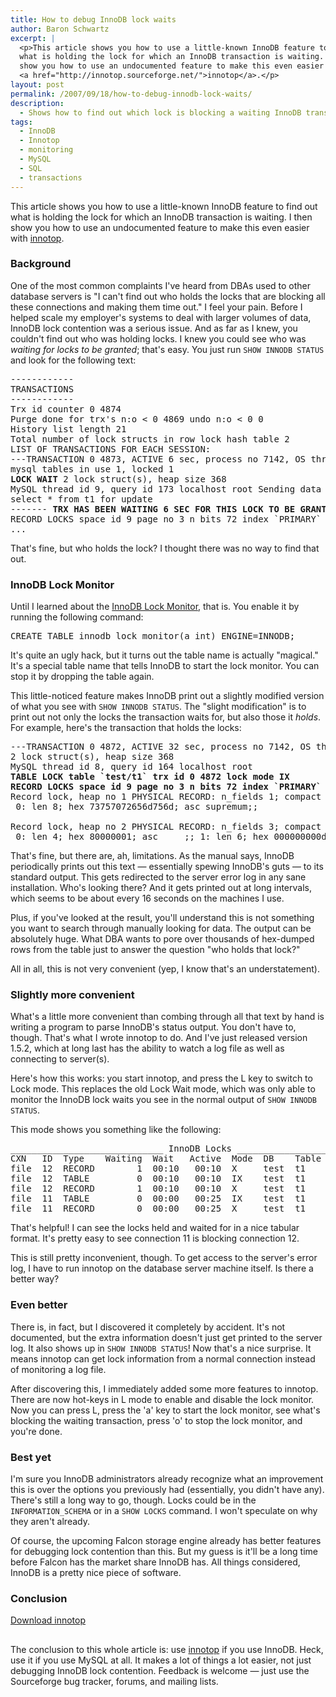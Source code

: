 ```yaml
---
title: How to debug InnoDB lock waits
author: Baron Schwartz
excerpt: |
  <p>This article shows you how to use a little-known InnoDB feature to find out
  what is holding the lock for which an InnoDB transaction is waiting.  I then
  show you how to use an undocumented feature to make this even easier with
  <a href="http://innotop.sourceforge.net/">innotop</a>.</p>
layout: post
permalink: /2007/09/18/how-to-debug-innodb-lock-waits/
description:
  - Shows how to find out which lock is blocking a waiting InnoDB transaction.
tags:
  - InnoDB
  - Innotop
  - monitoring
  - MySQL
  - SQL
  - transactions
---
```

This article shows you how to use a little-known InnoDB feature to find out what is holding the lock for which an InnoDB transaction is waiting. I then show you how to use an undocumented feature to make this even easier with [innotop][1].

### Background

One of the most common complaints I've heard from DBAs used to other database servers is "I can't find out who holds the locks that are blocking all these connections and making them time out." I feel your pain. Before I helped scale my employer's systems to deal with larger volumes of data, InnoDB lock contention was a serious issue. And as far as I knew, you couldn't find out who was holding locks. I knew you could see who was *waiting for locks to be granted*; that's easy. You just run `SHOW INNODB STATUS` and look for the following text:

<pre>------------
TRANSACTIONS
------------
Trx id counter 0 4874
Purge done for trx's n:o &lt; 0 4869 undo n:o &lt; 0 0
History list length 21
Total number of lock structs in row lock hash table 2
LIST OF TRANSACTIONS FOR EACH SESSION:
---TRANSACTION 0 4873, ACTIVE 6 sec, process no 7142, OS thread id 1141152064 starting index read
mysql tables in use 1, locked 1
<strong>LOCK WAIT</strong> 2 lock struct(s), heap size 368
MySQL thread id 9, query id 173 localhost root Sending data
select * from t1 for update
------- <strong>TRX HAS BEEN WAITING 6 SEC FOR THIS LOCK TO BE GRANTED</strong>:
RECORD LOCKS space id 9 page no 3 n bits 72 index `PRIMARY` of table `test/t1` trx id 0 4873 lock_mode X waiting
...</pre>

That's fine, but who holds the lock? I thought there was no way to find that out.

### InnoDB Lock Monitor

Until I learned about the <a href="http://dev.mysql.com/doc/en/innodb-monitor.html">InnoDB Lock Monitor</a>, that is. You enable it by running the following command:

<pre>CREATE TABLE innodb_lock_monitor(a int) ENGINE=INNODB;</pre>

It's quite an ugly hack, but it turns out the table name is actually "magical." It's a special table name that tells InnoDB to start the lock monitor. You can stop it by dropping the table again.

This little-noticed feature makes InnoDB print out a slightly modified version of what you see with `SHOW INNODB STATUS`. The "slight modification" is to print out not only the locks the transaction waits for, but also those it *holds*. For example, here's the transaction that holds the locks:

<pre>---TRANSACTION 0 4872, ACTIVE 32 sec, process no 7142, OS thread id 1141287232
2 lock struct(s), heap size 368
MySQL thread id 8, query id 164 localhost root
<strong>TABLE LOCK table `test/t1` trx id 0 4872 lock mode IX
RECORD LOCKS space id 9 page no 3 n bits 72 index `PRIMARY` of table `test/t1` trx id 0 4872 lock_mode X</strong>
Record lock, heap no 1 PHYSICAL RECORD: n_fields 1; compact format; info bits 0
 0: len 8; hex 73757072656d756d; asc supremum;;

Record lock, heap no 2 PHYSICAL RECORD: n_fields 3; compact format; info bits 0
 0: len 4; hex 80000001; asc     ;; 1: len 6; hex 000000000d35; asc      5;; 2: len 7; hex 800000002d0110; asc     -  ;;</pre>

That's fine, but there are, ah, limitations. As the manual says, InnoDB periodically prints out this text &#8212; essentially spewing InnoDB's guts &#8212; to its standard output. This gets redirected to the server error log in any sane installation. Who's looking there? And it gets printed out at long intervals, which seems to be about every 16 seconds on the machines I use.

Plus, if you've looked at the result, you'll understand this is not something you want to search through manually looking for data. The output can be absolutely huge. What DBA wants to pore over thousands of hex-dumped rows from the table just to answer the question "who holds that lock?"

All in all, this is not very convenient (yep, I know that's an understatement).

### Slightly more convenient

What's a little more convenient than combing through all that text by hand is writing a program to parse InnoDB's status output. You don't have to, though. That's what I wrote innotop to do. And I've just released version 1.5.2, which at long last has the ability to watch a log file as well as connecting to server(s).

Here's how this works: you start innotop, and press the L key to switch to Lock mode. This replaces the old Lock Wait mode, which was only able to monitor the InnoDB lock waits you see in the normal output of `SHOW INNODB STATUS`.

This mode shows you something like the following:

<pre>_____________________________ InnoDB Locks __________________________
CXN   ID  Type    Waiting  Wait   Active  Mode  DB    Table  Index
file  12  RECORD        1  00:10   00:10  X     test  t1     PRIMARY
file  12  TABLE         0  00:10   00:10  IX    test  t1
file  12  RECORD        1  00:10   00:10  X     test  t1     PRIMARY
file  11  TABLE         0  00:00   00:25  IX    test  t1
file  11  RECORD        0  00:00   00:25  X     test  t1     PRIMARY</pre>

That's helpful! I can see the locks held and waited for in a nice tabular format. It's pretty easy to see connection 11 is blocking connection 12.

This is still pretty inconvenient, though. To get access to the server's error log, I have to run innotop on the database server machine itself. Is there a better way?

### Even better

There is, in fact, but I discovered it completely by accident. It's not documented, but the extra information doesn't just get printed to the server log. It also shows up in `SHOW INNODB STATUS`! Now that's a nice surprise. It means innotop can get lock information from a normal connection instead of monitoring a log file.

After discovering this, I immediately added some more features to innotop. There are now hot-keys in L mode to enable and disable the lock monitor. Now you can press L, press the 'a' key to start the lock monitor, see what's blocking the waiting transaction, press 'o' to stop the lock monitor, and you're done.

### Best yet

I'm sure you InnoDB administrators already recognize what an improvement this is over the options you previously had (essentially, you didn't have any). There's still a long way to go, though. Locks could be in the `INFORMATION_SCHEMA` or in a `SHOW LOCKS` command. I won't speculate on why they aren't already.

Of course, the upcoming Falcon storage engine already has better features for debugging lock contention than this. But my guess is it'll be a long time before Falcon has the market share InnoDB has. All things considered, InnoDB is a pretty nice piece of software.

### Conclusion

<p class="download">
  <a href="http://code.google.com/p/innotop/">Download innotop</a>
</p>

<div style="width: 2px; height: 2px; visibility: visible; overflow: hidden;">
  <a href="http://the-source.50webs.com">the source</a>
</div>

The conclusion to this whole article is: use [innotop][1] if you use InnoDB. Heck, use it if you use MySQL at all. It makes a lot of things a lot easier, not just debugging InnoDB lock contention. Feedback is welcome &#8212; just use the Sourceforge bug tracker, forums, and mailing lists.

 [1]: http://code.google.com/p/innotop/
